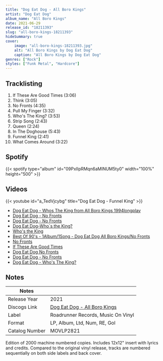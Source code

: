 ```yaml
---
title: "Dog Eat Dog - All Boro Kings"
artist: "Dog Eat Dog"
album_name: "All Boro Kings"
date: 2021-06-29
release_id: "18211393"
slug: "all-boro-kings-18211393"
hideSummary: true
cover:
    image: "all-boro-kings-18211393.jpg"
    alt: "All Boro Kings by Dog Eat Dog"
    caption: "All Boro Kings by Dog Eat Dog"
genres: ["Rock"]
styles: ["Funk Metal", "Hardcore"]
---
```

## Tracklisting
1. If These Are Good Times (3:06)
2. Think (3:05)
3. No Fronts (4:35)
4. Pull My Finger (3:32)
5. Who's The King? (3:53)
6. Strip Song (2:43)
7. Queen (2:24)
8. In The Doghouse (5:43)
9. Funnel King (2:41)
10. What Comes Around (3:22)
## Spotify
{{< spotify type="album" id="09PxIIpRMqn6aMINUM5ty0" width="100%" height="500" >}}

## Videos
{{< youtube id="a_TedVjcybg" title="Dog Eat Dog - Funnel King" >}}
- [Dog Eat Dog - Whos The King from All Boro Kings 1994longplay](https://www.youtube.com/watch?v=rtuaiaIm8wQ)
- [Dog Eat Dog -  No Fronts](https://www.youtube.com/watch?v=R2YYAMi-C8w)
- [Dog Eat Dog - No Fronts](https://www.youtube.com/watch?v=41KJCoydlEU)
- [Dog Eat Dog-Who`s the King?](https://www.youtube.com/watch?v=smOwf0iBqXI)
- [Who's the King](https://www.youtube.com/watch?v=TVgjF-Vc_tQ)
- [Best Of 90's - 1Album/1Song - Dog Eat Dog All Boro Kings/No Fronts](https://www.youtube.com/watch?v=a5eBA-RsGsU)
- [No Fronts](https://www.youtube.com/watch?v=HukQVeoKLSI)
- [If These Are Good Times](https://www.youtube.com/watch?v=v56JPMsfA_Y)
- [Dog Eat Dog No Fronts](https://www.youtube.com/watch?v=c_FAGSiyiR4)
- [Dog Eat Dog - No Fronts](https://www.youtube.com/watch?v=HtQ2UnMdL6g)
- [Dog Eat Dog - Who's The King?](https://www.youtube.com/watch?v=KA7gt2iTWBQ)

## Notes
| Notes          |             |
| ---------------| ----------- |
| Release Year   | 2021 |
| Discogs Link   | [Dog Eat Dog - All Boro Kings](https://www.discogs.com/release/18211393-Dog-Eat-Dog-All-Boro-Kings) |
| Label          | Roadrunner Records, Music On Vinyl |
| Format         | LP, Album, Ltd, Num, RE, Gol |
| Catalog Number | MOVLP2821 |

Edition of 2000 machine numbered copies.  Includes 12x12" insert with lyrics and credits. Compared to the original vinyl release, tracks are numbered sequentially on both side labels and back cover.
